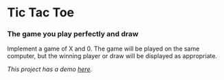 # Tic Tac Toe

### The game you play perfectly and draw 

Implement a game of X and 0. The game will be played on the same computer, but the winning player or draw will be displayed as appropriate.

*This project has a demo [here](https://vladmrn.github.io/tic-tac-toe/).*
